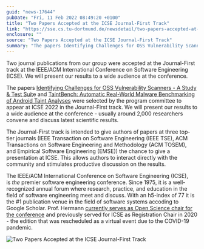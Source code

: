 ```yaml
---
guid: "news-17644"
pubDate: "Fri, 11 Feb 2022 08:49:20 +0100"
title: "Two Papers Accepted at the ICSE Journal-First Track"
link: "https://sse.cs.tu-dortmund.de/newsdetail/two-papers-accepted-at-the-icse-journal-first-track-17644/"
enclosure: ""
source: "Two Papers Accepted at the ICSE Journal-First Track"
summary: "The papers Identifying Challenges for OSS Vulnerability Scanners - A Study & Test Suit e and TaintBench: Automatic Real-World Malware Benchmarking of Android Taint Analyses were selected by the program committee to appear at ICSE 2022 in the Journal-First track."
---
```

Two journal publications from our group were accepted at the Journal-First track at the IEEE/ACM International Conference on Soft­ware Engineering (ICSE). We will present our results to a wide audience at the conference.

The papers [Identifying Challenges for OSS Vulnerability Scanners - A Study & Test Suit](https://doi.org/10.1109/TSE.2021.3101739)e and [TaintBench: Automatic Real-World Malware Benchmarking of Android Taint Analyses](https://doi.org/10.1007/s10664-021-10013-5) were selected by the program committee to appear at ICSE 2022 in the Journal-First track. We will present our results to a wide audience at the conference - usually around 2,000 researchers convene and discuss latest scientific results.

The Journal-First track is intended to give authors of papers at three top-tier journals (IEEE Transaction on Software Engineering (IEEE TSE), ACM Transactions on Software Engineering and Methodology (ACM TOSEM), and Empirical Software Engineering (EMSE)) the chance to give a presentation at ICSE. This allows authors to interact directly with the community and stimulates productive discussion on the results.

The IEEE/ACM International Conference on Soft­ware Engineering (ICSE), is *the* premier software engineering con­fe­rence. Since 1975, it is a well-recognized annual forum where re­search, practice, and education in the field of software engineering meet and discuss. With an h5-index of 77 it is the #1 publication venue in the field of software systems accoding to Google Scholar. Prof. Hermann [currently serves as Open Science chair for the conference](/newsdetail/news/ben-hermann-is-open-science-chair-for-icse22-12837/) and previously served for ICSE as Registration Chair in 2020 - the edition that was rescheduled as a virtual event due to the COVID-19 pandemic.

![Two Papers Accepted at the ICSE Journal-First Track](/images/news-17644_2.png)
